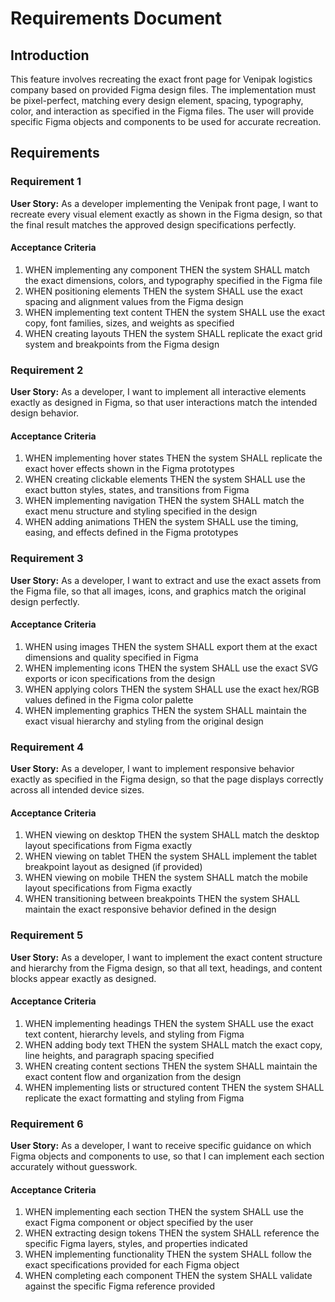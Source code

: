 # Requirements Document

## Introduction

This feature involves recreating the exact front page for Venipak logistics company based on provided Figma design files. The implementation must be pixel-perfect, matching every design element, spacing, typography, color, and interaction as specified in the Figma files. The user will provide specific Figma objects and components to be used for accurate recreation.

## Requirements

### Requirement 1

**User Story:** As a developer implementing the Venipak front page, I want to recreate every visual element exactly as shown in the Figma design, so that the final result matches the approved design specifications perfectly.

#### Acceptance Criteria

1. WHEN implementing any component THEN the system SHALL match the exact dimensions, colors, and typography specified in the Figma file
2. WHEN positioning elements THEN the system SHALL use the exact spacing and alignment values from the Figma design
3. WHEN implementing text content THEN the system SHALL use the exact copy, font families, sizes, and weights as specified
4. WHEN creating layouts THEN the system SHALL replicate the exact grid system and breakpoints from the Figma design

### Requirement 2

**User Story:** As a developer, I want to implement all interactive elements exactly as designed in Figma, so that user interactions match the intended design behavior.

#### Acceptance Criteria

1. WHEN implementing hover states THEN the system SHALL replicate the exact hover effects shown in the Figma prototypes
2. WHEN creating clickable elements THEN the system SHALL use the exact button styles, states, and transitions from Figma
3. WHEN implementing navigation THEN the system SHALL match the exact menu structure and styling specified in the design
4. WHEN adding animations THEN the system SHALL use the timing, easing, and effects defined in the Figma prototypes

### Requirement 3

**User Story:** As a developer, I want to extract and use the exact assets from the Figma file, so that all images, icons, and graphics match the original design perfectly.

#### Acceptance Criteria

1. WHEN using images THEN the system SHALL export them at the exact dimensions and quality specified in Figma
2. WHEN implementing icons THEN the system SHALL use the exact SVG exports or icon specifications from the design
3. WHEN applying colors THEN the system SHALL use the exact hex/RGB values defined in the Figma color palette
4. WHEN implementing graphics THEN the system SHALL maintain the exact visual hierarchy and styling from the original design

### Requirement 4

**User Story:** As a developer, I want to implement responsive behavior exactly as specified in the Figma design, so that the page displays correctly across all intended device sizes.

#### Acceptance Criteria

1. WHEN viewing on desktop THEN the system SHALL match the desktop layout specifications from Figma exactly
2. WHEN viewing on tablet THEN the system SHALL implement the tablet breakpoint layout as designed (if provided)
3. WHEN viewing on mobile THEN the system SHALL match the mobile layout specifications from Figma exactly
4. WHEN transitioning between breakpoints THEN the system SHALL maintain the exact responsive behavior defined in the design

### Requirement 5

**User Story:** As a developer, I want to implement the exact content structure and hierarchy from the Figma design, so that all text, headings, and content blocks appear exactly as designed.

#### Acceptance Criteria

1. WHEN implementing headings THEN the system SHALL use the exact text content, hierarchy levels, and styling from Figma
2. WHEN adding body text THEN the system SHALL match the exact copy, line heights, and paragraph spacing specified
3. WHEN creating content sections THEN the system SHALL maintain the exact content flow and organization from the design
4. WHEN implementing lists or structured content THEN the system SHALL replicate the exact formatting and styling from Figma

### Requirement 6

**User Story:** As a developer, I want to receive specific guidance on which Figma objects and components to use, so that I can implement each section accurately without guesswork.

#### Acceptance Criteria

1. WHEN implementing each section THEN the system SHALL use the exact Figma component or object specified by the user
2. WHEN extracting design tokens THEN the system SHALL reference the specific Figma layers, styles, and properties indicated
3. WHEN implementing functionality THEN the system SHALL follow the exact specifications provided for each Figma object
4. WHEN completing each component THEN the system SHALL validate against the specific Figma reference provided